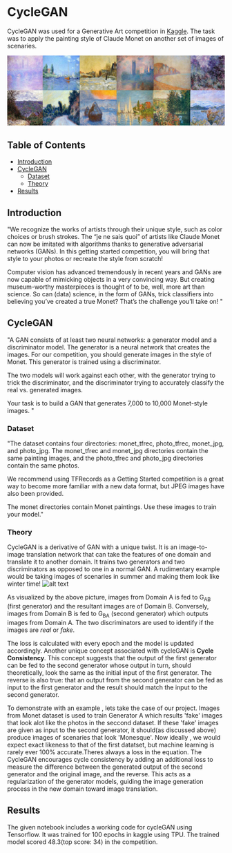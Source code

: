 
# CycleGAN
CycleGAN was used for a Generative Art competition in [Kaggle](https://www.kaggle.com/c/gan-getting-started). The task was to apply the painting style of Claude Monet on another set of images of scenaries.

![alt text](monet.png)
<!-- TABLE OF CONTENTS -->
## Table of Contents

* [Introduction](#introduction)
* [CycleGAN](#cyclegan)
    * [Dataset](#dataset)
    * [Theory](#theory)
* [Results](#results)

## Introduction
"We recognize the works of artists through their unique style, such as color choices or brush strokes. The “je ne sais quoi” of artists like Claude Monet can now be imitated with algorithms thanks to generative adversarial networks (GANs). In this getting started competition, you will bring that style to your photos or recreate the style from scratch!

Computer vision has advanced tremendously in recent years and GANs are now capable of mimicking objects in a very convincing way. But creating museum-worthy masterpieces is thought of to be, well, more art than science. So can (data) science, in the form of GANs, trick classifiers into believing you’ve created a true Monet? That’s the challenge you’ll take on! "

## CycleGAN
"A GAN consists of at least two neural networks: a generator model and a discriminator model. The generator is a neural network that creates the images. For our competition, you should generate images in the style of Monet. This generator is trained using a discriminator.

The two models will work against each other, with the generator trying to trick the discriminator, and the discriminator trying to accurately classify the real vs. generated images.

Your task is to build a GAN that generates 7,000 to 10,000 Monet-style images. "

### Dataset
"The dataset contains four directories: monet_tfrec, photo_tfrec, monet_jpg, and photo_jpg. The monet_tfrec and monet_jpg directories contain the same painting images, and the photo_tfrec and photo_jpg directories contain the same photos.

We recommend using TFRecords as a Getting Started competition is a great way to become more familiar with a new data format, but JPEG images have also been provided.

The monet directories contain Monet paintings. Use these images to train your model."

### Theory

CycleGAN is a derivative of GAN with a unique twist. It is an image-to-image translation network that can take the features of one domain and translate it to another domain.
It trains two generators and two discriminators as opposed to one in a normal GAN. A rudimentary example would be taking images of scenaries in summer and making them look like winter time!
![alt text](https://raw.githubusercontent.com/yunjey/mnist-svhn-transfer/master/gif/cyclegan.png)

As visualized by the above picture, images from Domain A is fed to G<sub>AB</sub> (first generator) and the resultant images are of Domain B. Conversely, images from Domain B is fed to G<sub>BA</sub> (second generator) which outputs images from Domain A. The two discriminators are used to identify if the images are *real* or *fake*.


The loss is calculated with every epoch and the model is updated accordingly. Another unique concept associated with cycleGAN is **Cycle Consistency**. This concept suggests that the output of the first generator can be fed to the second generator whose output in turn, should theoretically, look the same as the initial input of the first generator. The reverse is also true: that an output from the second generator can be fed as input to the first generator and the result should match the input to the second generator.


To demonstrate with an example , lets take the case of our project. Images from Monet dataset is used to train Generator A which results 'fake'  images that look alot like the photos in the seccond dataset. If these 'fake' images are given as input to the second generator, it should(as discussed above) produce images of scenaries that look 'Monesque'. Now ideally , we would expect exact likeness to that of the first datatset, but machine learning is rarely ever 100% accurate.Theres always a loss in the equation.
The CycleGAN encourages cycle consistency by adding an additional loss to measure the difference between the generated output of the second generator and the original image, and the reverse. This acts as a regularization of the generator models, guiding the image generation process in the new domain toward image translation.

## Results 
 The given notebook includes a working code for cycleGAN using Tensorflow. It was trained for 100 epochs in kaggle using TPU. The trained model scored 48.3(top score: 34) in the competition.
